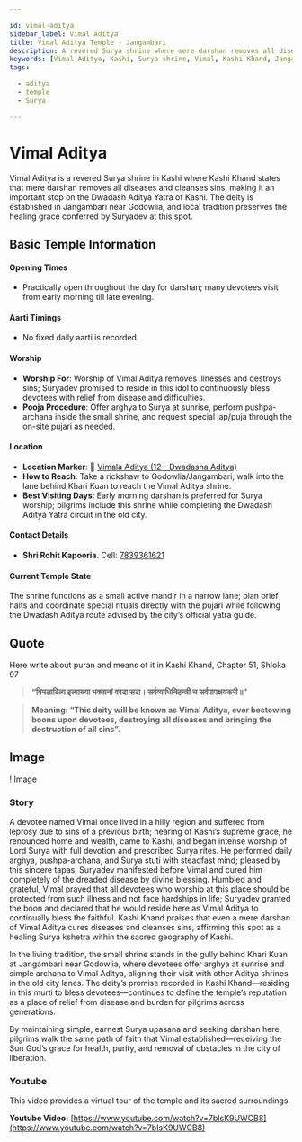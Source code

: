 ```yaml
---

id: vimal-aditya
sidebar_label: Vimal Aditya
title: Vimal Aditya Temple - Jangambari
description: A revered Surya shrine where mere darshan removes all diseases and cleanses sins, located in Jangambari near Godowlia.
keywords: [Vimal Aditya, Kashi, Surya shrine, Vimal, Kashi Khand, Jangambari]
tags:

  - aditya
  - temple
  - Surya

---
```


# Vimal Aditya

Vimal Aditya is a revered Surya shrine in Kashi where Kashi Khand states that mere darshan removes all diseases and cleanses sins, making it an important stop on the Dwadash Aditya Yatra of Kashi. The deity is established in Jangambari near Godowlia, and local tradition preserves the healing grace conferred by Suryadev at this spot.

## Basic Temple Information

#### Opening Times

  * Practically open throughout the day for darshan; many devotees visit from early morning till late evening.

#### Aarti Timings

  * No fixed daily aarti is recorded.

#### Worship

  * **Worship For**: Worship of Vimal Aditya removes illnesses and destroys sins; Suryadev promised to reside in this idol to continuously bless devotees with relief from disease and difficulties.
  * **Pooja Procedure**: Offer arghya to Surya at sunrise, perform pushpa-archana inside the small shrine, and request special jap/puja through the on-site pujari as needed.

#### Location

  * **Location Marker**: 📍 [Vimala Aditya (12 - Dwadasha Aditya)](https://maps.app.goo.gl/n7HVBc19HHLTPwvd6)
  * **How to Reach**: Take a rickshaw to Godowlia/Jangambari; walk into the lane behind Khari Kuan to reach the Vimal Aditya shrine.
  * **Best Visiting Days**: Early morning darshan is preferred for Surya worship; pilgrims include this shrine while completing the Dwadash Aditya Yatra circuit in the old city.

#### Contact Details

  * **Shri Rohit Kapooria**. Cell: [7839361621](https://www.google.com/search?q=tel:%2B917839361621)

#### Current Temple State

The shrine functions as a small active mandir in a narrow lane; plan brief halts and coordinate special rituals directly with the pujari while following the Dwadash Aditya route advised by the city’s official yatra guide.

## Quote

Here write about puran and means of it in Kashi Khand, Chapter 51, Shloka 97

> **“विमलादित्य इत्याख्या भक्तानां वरदा सदा। सर्वव्याधिनिहन्त्री च सर्वपापक्षयंकरी॥”**

> **Meaning: “This deity will be known as Vimal Aditya, ever bestowing boons upon devotees, destroying all diseases and bringing the destruction of all sins”.**

## Image

\! Image

### Story

A devotee named Vimal once lived in a hilly region and suffered from leprosy due to sins of a previous birth; hearing of Kashi’s supreme grace, he renounced home and wealth, came to Kashi, and began intense worship of Lord Surya with full devotion and prescribed Surya rites. He performed daily arghya, pushpa-archana, and Surya stuti with steadfast mind; pleased by this sincere tapas, Suryadev manifested before Vimal and cured him completely of the dreaded disease by divine blessing.
Humbled and grateful, Vimal prayed that all devotees who worship at this place should be protected from such illness and not face hardships in life; Suryadev granted the boon and declared that he would reside here as Vimal Aditya to continually bless the faithful. Kashi Khand praises that even a mere darshan of Vimal Aditya cures diseases and cleanses sins, affirming this spot as a healing Surya kshetra within the sacred geography of Kashi.

In the living tradition, the small shrine stands in the gully behind Khari Kuan at Jangambari near Godowlia, where devotees offer arghya at sunrise and simple archana to Vimal Aditya, aligning their visit with other Aditya shrines in the old city lanes. The deity’s promise recorded in Kashi Khand—residing in this murti to bless devotees—continues to define the temple’s reputation as a place of relief from disease and burden for pilgrims across generations.

By maintaining simple, earnest Surya upasana and seeking darshan here, pilgrims walk the same path of faith that Vimal established—receiving the Sun God’s grace for health, purity, and removal of obstacles in the city of liberation.

### Youtube

This video provides a virtual tour of the temple and its sacred surroundings.

**Youtube Video:** [https://www.youtube.com/watch?v=7bIsK9UWCB8](https://www.youtube.com/watch?v=7bIsK9UWCB8)